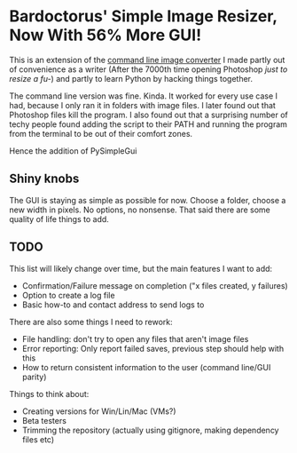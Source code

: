 <h1>Bardoctorus' Simple Image Resizer, Now With 56% More GUI!</h1>

This is an extension of the [command line image converter](https://github.com/Bardoctorus/bardoctorus_batch_image_resizer) I made partly out of convenience as a writer (After the 7000th time opening Photoshop <em>just to resize a fu-</em>) and partly to learn Python by hacking things together.

The command line version was fine. Kinda. It worked for every use case I had, because I only ran it in folders with image files. I later found out that Photoshop files kill the program. I also found out that a surprising number of techy people found adding the script to their PATH and running the program from the terminal to be out of their comfort zones.

Hence the addition of PySimpleGui

<h2>Shiny knobs</h2>

The GUI is staying as simple as possible for now. Choose a folder, choose a new width in pixels. No options, no nonsense. That said there are some quality of life things to add.

<h2>TODO</h2>

This list will likely change over time, but the main features I want to add:

- Confirmation/Failure message on completion ("x files created, y failures)
- Option to create a log file
- Basic how-to and contact address to send logs to

There are also some things I need to rework:

- File handling: don't try to open any files that aren't image files
- Error reporting: Only report failed saves, previous step should help with this
- How to return consistent information to the user (command line/GUI parity)

Things to think about:

- Creating versions for Win/Lin/Mac (VMs?)
- Beta testers
- Trimming the repository (actually using gitignore, making dependency files etc)